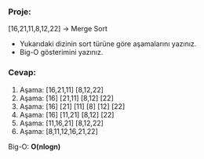 ### Proje: 
[16,21,11,8,12,22] -> Merge Sort

- Yukarıdaki dizinin sort türüne göre aşamalarını yazınız.
- Big-O gösterimini yazınız.

### Cevap:
1. Aşama: [16,21,11] [8,12,22]
2. Aşama: [16] [21,11] [8,12] [22]
3. Aşama: [16] [21] [11] [8] [12] [22]
4. Aşama: [16] [11,21] [8,12] [22]
5. Aşama: [11,16,21] [8,12,22]
6. Aşama: [8,11,12,16,21,22]

Big-O: **O(nlogn)**
